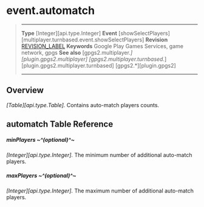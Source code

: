 # event.automatch

> --------------------- ------------------------------------------------------------------------------------------
> __Type__              [Integer][api.type.Integer]
> __Event__             [showSelectPlayers][multiplayer.turnbased.event.showSelectPlayers]
> __Revision__          [REVISION_LABEL](REVISION_URL)
> __Keywords__          Google Play Games Services, game network, gpgs
> __See also__          [gpgs2.multiplayer.*][plugin.gpgs2.multiplayer]
>                       [gpgs2.multiplayer.turnbased.*][plugin.gpgs2.multiplayer.turnbased]
>                       [gpgs2.*][plugin.gpgs2]
> --------------------- ------------------------------------------------------------------------------------------

## Overview

_[Table][api.type.Table]._ Contains auto-match players counts.

## automatch Table Reference

##### minPlayers ~^(optional)^~
_[Integer][api.type.Integer]._ The minimum number of additional auto-match players.

##### maxPlayers ~^(optional)^~
_[Integer][api.type.Integer]._ The maximum number of additional auto-match players.